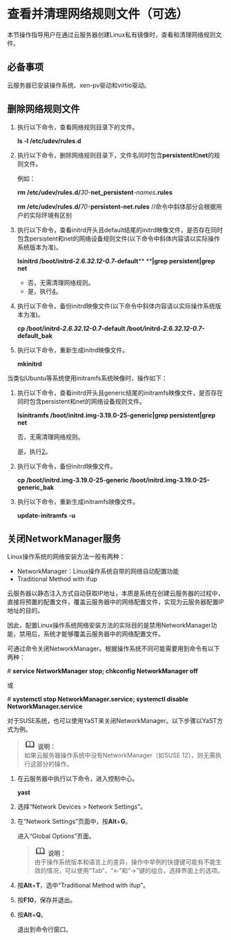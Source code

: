 # 查看并清理网络规则文件（可选）<a name="ZH-CN_TOPIC_0069904570"></a>

本节操作指导用户在通过云服务器创建Linux私有镜像时，查看和清理网络规则文件。

## 必备事项<a name="section15556157"></a>

云服务器已安装操作系统、xen-pv驱动和virtio驱动。

## 删除网络规则文件<a name="section5787686"></a>

1.  执行以下命令，查看网络规则目录下的文件。

    **ls -l /etc/udev/rules.d**

2.  执行以下命令，删除网络规则目录下，文件名同时包含**persistent**和**net**的规则文件。

    例如：

    **rm /etc/udev/rules.d/**_30-_**net\_persistent**_-names_**.rules**

    **rm /etc/udev/rules.d/**_70-_**persistent-net.rules**  //命令中斜体部分会根据用户的实际环境有区别

3.  执行以下命令，查看initrd开头且default结尾的initrd映像文件，是否存在同时包含persistent和net的网络设备规则文件\(以下命令中斜体内容请以实际操作系统版本为准\)。

    **lsinitrd /boot/initrd-**_**2.6.32.12-0.7**_**-default**_** **_**|grep persistent|grep net**

    -   否，无需清理网络规则。
    -   是，执行[4](#it_58_45_200040_1_mmccppss_bak)。

4.  <a name="it_58_45_200040_1_mmccppss_bak"></a>执行以下命令，备份initrd映像文件\(以下命令中斜体内容请以实际操作系统版本为准\)。

    **cp /boot/initrd-**_**2.6.32.12-0.7**_**-default /boot**_**/**_**initrd-**_**2.6.32.12-0.7-**_**default\_bak**

5.  执行以下命令，重新生成initrd映像文件。

    **mkinitrd**


当类似Ubuntu等系统使用initramfs系统映像时，操作如下：

1.  执行以下命令，查看initrd开头且generic结尾的initramfs映像文件，是否存在同时包含persistent和net的网络设备规则文件。

    **lsinitramfs /boot/initrd.img-3.19.0-25-generic|grep persistent|grep net**

    否，无需清理网络规则。

    是，执行[2](#li59460586164647)。

2.  <a name="li59460586164647"></a>执行以下命令，备份initrd映像文件。

    **cp /boot/initrd.img-3.19.0-25-generic /boot/initrd.img-3.19.0-25-generic\_bak**

3.  执行以下命令，重新生成initramfs映像文件。

    **update-initramfs -u**


## 关闭NetworkManager服务<a name="section54488258164255"></a>

Linux操作系统的网络安装方法一般有两种：

-   NetworkManager：Linux操作系统自带的网络自动配置功能
-   Traditional Method with ifup

云服务器以静态注入方式自动获取IP地址，本质是系统在创建云服务器的过程中，直接将预置的配置文件，覆盖云服务器中的网络配置文件，实现为云服务器配置IP地址的目的。

因此，配置Linux操作系统网络安装方法的实际目的是禁用NetworkManager功能，禁用后，系统才能够覆盖云服务器中的网络配置文件。

可通过命令关闭NetworkManager。根据操作系统不同可能需要用到命令有以下两种：

\#  **service NetworkManager stop; chkconfig NetworkManager off**

或

\#  **systemctl stop NetworkManager.service; systemctl disable NetworkManager.service**

对于SUSE系统，也可以使用YaST来关闭NetworkManager。以下步骤以YaST方式为例。

>![](public_sys-resources/icon-note.gif) **说明：**   
>如果云服务器操作系统中没有NetworkManager（如SUSE 12），则无需执行这部分的操作。  

1.  在云服务器中执行以下命令，进入控制中心。

    **yast**

2.  选择“Network Devices \> Network Settings”。
3.  在“Network Settings”页面中，按**Alt**+**G**。

    进入“Global Options”页面。

    >![](public_sys-resources/icon-note.gif) **说明：**   
    >由于操作系统版本和语言上的差异，操作中举例的快捷键可能有不能生效的情况，可以使用“Tab”、“←”和“→”键的组合，选择界面上的选项。  

4.  按**Alt**+**T**，选中“Traditional Method with ifup”。
5.  按**F10**，保存并退出。
6.  按**Alt**+**Q**。

    退出到命令行窗口。


